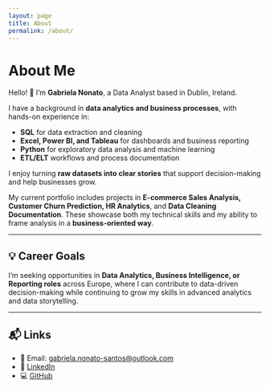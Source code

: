 ```yaml
---
layout: page
title: About
permalink: /about/
---
```


# About Me  

Hello! 👋 I’m **Gabriela Nonato**, a Data Analyst based in Dublin, Ireland.  

I have a background in **data analytics and business processes**, with hands-on experience in:  
- **SQL** for data extraction and cleaning  
- **Excel, Power BI, and Tableau** for dashboards and business reporting  
- **Python** for exploratory data analysis and machine learning  
- **ETL/ELT** workflows and process documentation  

I enjoy turning **raw datasets into clear stories** that support decision-making and help businesses grow.  

My current portfolio includes projects in **E-commerce Sales Analysis, Customer Churn Prediction, HR Analytics**, and **Data Cleaning Documentation**. These showcase both my technical skills and my ability to frame analysis in a **business-oriented way**.  

---

## 💡 Career Goals
I’m seeking opportunities in **Data Analytics, Business Intelligence, or Reporting roles** across Europe, where I can contribute to data-driven decision-making while continuing to grow my skills in advanced analytics and data storytelling.  

---

## 📬 Links
- 📧 Email: gabriela.nonato-santos@outlook.com  
- 💼 [LinkedIn](https://www.linkedin.com/in/gabrielanonato)  
- 💻 [GitHub](https://github.com/gabrielanonato)  
